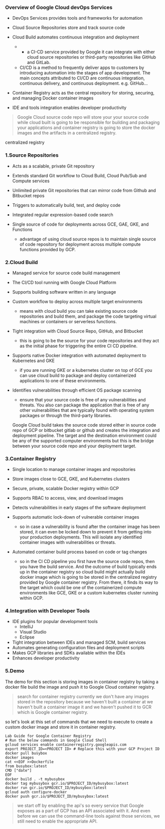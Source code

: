 ### Overview of Google Cloud devOps Services
- DevOps Services provides tools and frameworks for automation  

- Cloud Source Repositories store and track source code  

- Cloud Build automates continuous integration and deployment  
  + + a CI-CD service provided by Google it can integrate with either cloud source repositories or third-party repositories like GitHub and GitLab.  
  +  CI/CD is a method to frequently deliver apps to customers by introducing automation into the stages of app development. The main concepts attributed to CI/CD are continuous integration, continuous delivery, and continuous deployment. e.g. GitHub...

- Container Registry acts as the central repository for storing, securing, and managing Docker container images  

- IDE and tools integration enables developer productivity  

> Google Cloud source code repo will store your your source code while cloud built is going to be responsible for building and packaging your applications and container registry is going to store the docker images and the artifacts in a centralized registry.

centralized registry
### 1.Source Repositories
- Acts as a scalable, private Git repository  

- Extends standard Git workflow to Cloud Build, Cloud Pub/Sub and Compute services  

- Unlimited private Git repositories that can mirror code from Github and Bitbucket repos  

- Triggers to automatically build, test, and deploy code  

- Integrated regular expression-based code search  

- Single source of code for deployments across GCE, GAE, GKE, and Functions  
  + advantage of using cloud source repos is to maintain single source of code repository for deployment across multiple compute functions provided by GCP.  

### 2.Cloud Build  
- Managed service for source code build management  

- The CI/CD tool running with Google Cloud Platform  

- Supports building software written in any language  

- Custom workflow to deploy across multiple target environments  
  + means with cloud build you can take existing source code repositories and build them, and package the code targeting virtual machines or containers or serverless functions.

- Tight integration with Cloud Source Repo, GitHub, and Bitbucket  
  + this is going to be the source for your code repositories and they act as the initial phase for triggering the entire CI CD pipeline.

- Supports native Docker integration with automated deployment to Kubernetes and GKE  
  + if you are running GKE or a kubernetes cluster on top of GCE you can use cloud build to package and deploy containerized applications to one of these environments.

- Identifies vulnerabilities through efficient OS package scanning  
  + ensure that your source code is free of any vulnerabilities and threats. You also can package the application that is free of any other vulnerabilities that are typically found with operating system packages or through the third-party libraries.

  Google Cloud build takes the source code stored either in source code repo of GCP or bitbucket gitlab or github and creates the integration and deployment pipeline. The target and the destination environment could be any of the supported computer environments but this is the bridge between your source code repo and your deployment target.


### 3.Container Registry
- Single location to manage container images and repositories

- Store images close to GCE, GKE, and Kubernetes clusters  

- Secure, private, scalable Docker registry within GCP  

- Supports RBAC to access, view, and download images  

- Detects vulnerabilities in early stages of the software deployment

- Supports automatic lock-down of vulnerable container images
  + so in case a vulnerability is found after the container image has been stored, it can even be locked down to prevent it from getting into your production deployments. This will isolate any identified container images with vulnerabilities or threats.

- Automated container build process based on code or tag changes  
  + so in the CI CD pipeline you first have the source code repos, then you have the build service. And the outcome of build typically ends up in the container registry so cloud build might actually build docker image which is going to be stored in the centralized registry provided by Google container registry. From there, it finds its way to the target which could be one of the containerized compute environments like GCE, GKE or a custom kubernetes cluster running within GCP.  

### 4.Integration with Developer Tools
- IDE plugins for popular development tools   
  - IntelliJ  
  - Visual Studio   
  - Eclipse  
- Tight integration between IDEs and managed SCM, build services   
- Automates generating configuration files and deployment scripts   
- Makes GCP libraries and SDKs available within the IDEs  
- Enhances developer productivity  

### 5.Demo
The demo for this section is storing images in container registry by taking a docker file build the image and push it to Google Cloud container registry.

> search for container registry
> currently we don't have any images stored in the repository because we haven't built a container at we haven't built a container image it and we haven't pushed it to GCR which is Google container registry.

so let's look at this set of commands that we need to execute to create a custom docker image and store it in container registry.


```
Lab Guide for Google Container Registry
# Run the below commands in Google Cloud Shell
gcloud services enable containerregistry.googleapis.com
export PROJECT_ID=<PROJECT ID> # Replace this with your GCP Project ID
docker pull busybox
docker images
cat <<EOF >>Dockerfile
from busybox:latest
CMD ["date"]
EOF
docker build . -t mybusybox
docker tag mybusybox gcr.io/$PROJECT_ID/mybusybox:latest
docker run gcr.io/$PROJECT_ID/mybusybox:latest
gcloud auth configure-docker
docker push gcr.io/$PROJECT_ID/mybusybox:latest
```

> we start off by enabling the api's so every service that Google exposes as a part of GCP has an API associated with it. And even before we can use the command-line tools against those services, we still need to enable the appropriate API.
